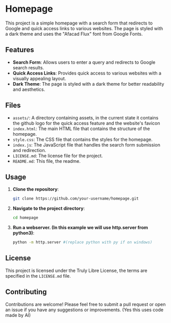 # Homepage

This project is a simple homepage with a search form that redirects to Google and quick access links to various websites. The page is styled with a dark theme and uses the "Afacad Flux" font from Google Fonts.

## Features

- **Search Form**: Allows users to enter a query and redirects to Google search results.
- **Quick Access Links**: Provides quick access to various websites with a visually appealing layout.
- **Dark Theme**: The page is styled with a dark theme for better readability and aesthetics.

## Files
- `assets/`: A directory containing assets, in the current state it contains the github logo for the quick access feature and the website's favicon
- `index.html`: The main HTML file that contains the structure of the homepage.
- `style.css`: The CSS file that contains the styles for the homepage.
- `index.js`: The JavaScript file that handles the search form submission and redirection.
- `LICENSE.md`: The license file for the project.
- `README.md`: This file, the readme.

## Usage

1. **Clone the repository**:
    ```sh
    git clone https://github.com/your-username/homepage.git
    ```

2. **Navigate to the project directory**:
    ```sh
    cd homepage
    ```

3. **Run a webserver. (In this example we will use http.server from python3)**:
    ```sh
    python -m http.server #(replace python with py if on windows)
    ```
    
## License

This project is licensed under the Truly Libre License, the terms are specified in the `LICENSE.md` file.

## Contributing

Contributions are welcome! Please feel free to submit a pull request or open an issue if you have any suggestions or improvements.
(Yes this uses code made by AI)
